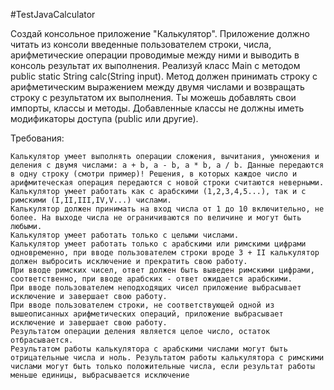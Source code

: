 #TestJavaCalculator

Создай консольное приложение "Калькулятор". Приложение должно читать из консоли введенные пользователем строки, числа, арифметические операции проводимые между ними и выводить в консоль результат их выполнения.
Реализуй класс Main с методом public static String calc(String input). Метод должен принимать строку с арифметическим выражением между двумя числами и возвращать строку с результатом их выполнения. Ты можешь добавлять свои импорты, классы и методы. Добавленные классы не должны иметь модификаторы доступа (public или другие).

Требования:﻿

    Калькулятор умеет выполнять операции сложения, вычитания, умножения и деления с двумя числами: a + b, a - b, a * b, a / b. Данные передаются в одну строку (смотри пример)! Решения, в которых каждое число и арифмитеческая операция передаются с новой строки считаются неверными.
    Калькулятор умеет работать как с арабскими (1,2,3,4,5...), так и с римскими (I,II,III,IV,V...) числами.
    Калькулятор должен принимать на вход числа от 1 до 10 включительно, не более. На выходе числа не ограничиваются по величине и могут быть любыми.
    Калькулятор умеет работать только с целыми числами.
    Калькулятор умеет работать только с арабскими или римскими цифрами одновременно, при вводе пользователем строки вроде 3 + II калькулятор должен выбросить исключение и прекратить свою работу.
    При вводе римских чисел, ответ должен быть выведен римскими цифрами, соответственно, при вводе арабских - ответ ожидается арабскими.
    При вводе пользователем неподходящих чисел приложение выбрасывает исключение и завершает свою работу.
    При вводе пользователем строки, не соответствующей одной из вышеописанных арифметических операций, приложение выбрасывает исключение и завершает свою работу.
    Результатом операции деления является целое число, остаток отбрасывается.
    Результатом работы калькулятора с арабскими числами могут быть отрицательные числа и ноль. Результатом работы калькулятора с римскими числами могут быть только положительные числа, если результат работы меньше единицы, выбрасывается исключение
